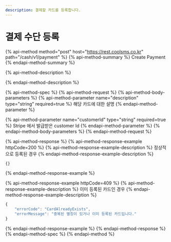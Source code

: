 ```yaml
---
description: 결제할 카드를 등록합니다.
---
```


# 결제 수단 등록

{% api-method method="post" host="https://rest.coolsms.co.kr" path="/cash/v1/payment" %}
{% api-method-summary %}
Create Payment
{% endapi-method-summary %}

{% api-method-description %}

{% endapi-method-description %}

{% api-method-spec %}
{% api-method-request %}
{% api-method-body-parameters %}
{% api-method-parameter name="description" type="string" required=true %}
해당 카드에 대한 설명
{% endapi-method-parameter %}

{% api-method-parameter name="customerId" type="string" required=true %}
Stripe 에서 발급받은 customer Id
{% endapi-method-parameter %}
{% endapi-method-body-parameters %}
{% endapi-method-request %}

{% api-method-response %}
{% api-method-response-example httpCode=200 %}
{% api-method-response-example-description %}
정상적으로 등록된 경우
{% endapi-method-response-example-description %}

```javascript
{}
```
{% endapi-method-response-example %}

{% api-method-response-example httpCode=409 %}
{% api-method-response-example-description %}
이미 등록된 카드인 경우
{% endapi-method-response-example-description %}

```javascript
{
    "errorCode": "CardAlreadyExists",
    "errorMessage": "중복된 별칭이 있거나 이미 등록된 카드입니다."
}
```
{% endapi-method-response-example %}
{% endapi-method-response %}
{% endapi-method-spec %}
{% endapi-method %}

